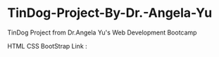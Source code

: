# TinDog-Project-By-Dr.-Angela-Yu
TinDog Project from Dr.Angela Yu's Web Development Bootcamp

HTML
CSS
BootStrap
Link : 
